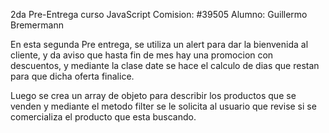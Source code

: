 2da Pre-Entrega curso JavaScript
Comision: #39505
Alumno: Guillermo Bremermann

En esta segunda Pre entrega, se utiliza un alert para dar la bienvenida al cliente, 
y da aviso que hasta fin de mes hay una promocion con descuentos, y mediante la clase date se hace el calculo de dias que restan para que dicha oferta finalice.

Luego se crea un array de objeto para describir los productos que se venden y mediante el metodo filter se le solicita al usuario que revise si se comercializa el producto que esta buscando. 